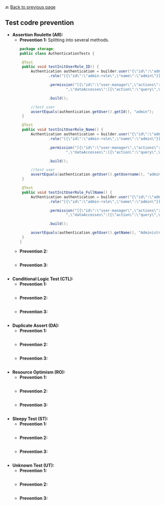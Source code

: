 🔙 <a href="README.md">Back to previous page</a> 


<p align="center">
 <h2>Test codre prevention</h2>
</p>


* <b>Assertion Roulette (AR):</b>
     * <b>Prevention 1:</b> Splitting into several methods.
       ``` java
       package storage;
       public class AuthenticationTests {

        @Test
        public void testInitUserRole_ID() {
            Authentication authentication = builder.user("{\"id\":\"admin\",\"username\":\"admin\",\"name\":\"Administrator\",\"userType\":\"default\"}")
                    .role("[{\"id\":\"admin-role\",\"name\":\"admin\"}]")

                    .permission("[{\"id\":\"user-manager\",\"actions\":[\"query\",\"get\",\"update\"]" +
                            ",\"dataAccesses\":[{\"action\":\"query\",\"field\":\"test\",\"fields\":[\"1\",\"2\",\"3\"],\"scopeType\":\"CUSTOM_SCOPE\",\"type\":\"DENY_FIELDS\"}]}]")

                    .build();

            //test user
            assertEquals(authentication.getUser().getId(), "admin");
        }

        @Test
        public void testInitUserRole_Name() {
            Authentication authentication = builder.user("{\"id\":\"admin\",\"username\":\"admin\",\"name\":\"Administrator\",\"userType\":\"default\"}")
                    .role("[{\"id\":\"admin-role\",\"name\":\"admin\"}]")

                    .permission("[{\"id\":\"user-manager\",\"actions\":[\"query\",\"get\",\"update\"]" +
                            ",\"dataAccesses\":[{\"action\":\"query\",\"field\":\"test\",\"fields\":[\"1\",\"2\",\"3\"],\"scopeType\":\"CUSTOM_SCOPE\",\"type\":\"DENY_FIELDS\"}]}]")

                    .build();

            //test user
            assertEquals(authentication.getUser().getUsername(), "admin");
        }

        @Test
        public void testInitUserRole_FullName() {
            Authentication authentication = builder.user("{\"id\":\"admin\",\"username\":\"admin\",\"name\":\"Administrator\",\"userType\":\"default\"}")
                    .role("[{\"id\":\"admin-role\",\"name\":\"admin\"}]")

                    .permission("[{\"id\":\"user-manager\",\"actions\":[\"query\",\"get\",\"update\"]" +
                            ",\"dataAccesses\":[{\"action\":\"query\",\"field\":\"test\",\"fields\":[\"1\",\"2\",\"3\"],\"scopeType\":\"CUSTOM_SCOPE\",\"type\":\"DENY_FIELDS\"}]}]")

                    .build();

            assertEquals(authentication.getUser().getName(), "Administrator");
        }
       } 
       ```
     * <b>Prevention 2:</b>
       ``` java
       ```
     * <b>Prevention 3:</b>
       ``` java
       ```
* <b>Conditional Logic Test (CTL):</b>
     * <b>Prevention 1:</b>
       ``` java
       ```
     * <b>Prevention 2:</b>
       ``` java
       ```
   * <b>Prevention 3:</b>
       ``` java
       ```
* <b>Duplicate Assert (DA):</b>
     * <b>Prevention 1:</b>
       ``` java
       ```
     * <b>Prevention 2:</b>
       ``` java
       ```
     * <b>Prevention 3:</b>
       ``` java
       ```
* <b>Resource Optimism (RO):</b>
     * <b>Prevention 1:</b>
       ``` java
       ```
    * <b>Prevention 2:</b>
       ``` java
       ```
     * <b>Prevention 3:</b>
       ``` java
       ```
* <b>Sleepy Test (ST):</b>
     * <b>Prevention 1:</b>
       ``` java
       ```
     * <b>Prevention 2:</b>
       ``` java
       ```
    * <b>Prevention 3:</b>
       ``` java
       ```
* <b>Unknown Test (UT):</b>
     * <b>Prevention 1:</b>
       ``` java
       ```
     * <b>Prevention 2:</b>
       ``` java
       ```
     * <b>Prevention 3:</b>
       ``` java
       ```
